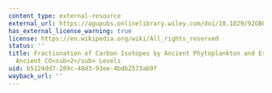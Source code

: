```yaml
---
content_type: external-resource
external_url: https://agupubs.onlinelibrary.wiley.com/doi/10.1029/92GB00190
has_external_license_warning: true
license: https://en.wikipedia.org/wiki/All_rights_reserved
status: ''
title: Fractionation of Carbon Isotopes by Ancient Phytoplankton and Estimates of
  Ancient CO<sub>2</sub> Levels
uid: b5124dd7-289c-48d3-93ee-4bdb2573ab9f
wayback_url: ''
---
```

